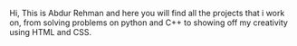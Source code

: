 Hi, This is Abdur Rehman and here you will find all the projects that i work on, from solving problems on python and C++ to showing off my creativity using HTML and CSS.
